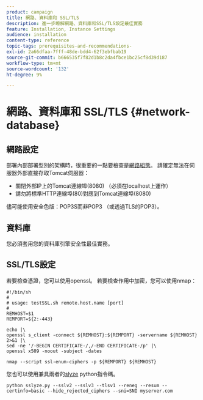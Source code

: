 ```yaml
---
product: campaign
title: 網路、資料庫和 SSL/TLS
description: 進一步瞭解網路、資料庫和SSL/TLS設定最佳實務
feature: Installation, Instance Settings
audience: installation
content-type: reference
topic-tags: prerequisites-and-recommendations-
exl-id: 2a66dfaa-7fff-48de-bdd4-62f3ebfbab19
source-git-commit: b666535f7f82d1b8c2da4fbce1bc25cf8d39d187
workflow-type: tm+mt
source-wordcount: '132'
ht-degree: 9%

---
```


# 網路、資料庫和 SSL/TLS {#network-database}



## 網路設定

部署內部部署型別的架構時，很重要的一點要檢查是[網路組態](../../installation/using/network-configuration.md)。 請確定無法在伺服器外部直接存取Tomcat伺服器：

* 關閉外部IP上的Tomcat連線埠(8080) （必須在localhost上運作）
* 請勿將標準HTTP連線埠(80)對應到Tomcat連線埠(8080)

儘可能使用安全色版：POP3S而非POP3 （或透過TLS的POP3）。

## 資料庫

您必須套用您的資料庫引擎安全性最佳實務。

## SSL/TLS設定

若要檢查憑證，您可以使用openssl。 若要檢查作用中加密，您可以使用nmap：

```
#!/bin/sh
#
# usage: testSSL.sh remote.host.name [port]
#
REMHOST=$1
REMPORT=${2:-443}
 
echo |\
openssl s_client -connect ${REMHOST}:${REMPORT} -servername ${REMHOST} 2>&1 |\
sed -ne '/-BEGIN CERTIFICATE-/,/-END CERTIFICATE-/p' |\
openssl x509 -noout -subject -dates
   
nmap --script ssl-enum-ciphers -p ${REMPORT} ${REMHOST}
```

您也可以使用兼具兩者的[slyze](https://github.com/nabla-c0d3/sslyze/releases) python指令碼。

```
python sslyze.py --sslv2 --sslv3 --tlsv1 --reneg --resum --certinfo=basic --hide_rejected_ciphers --sni=SNI myserver.com
```

